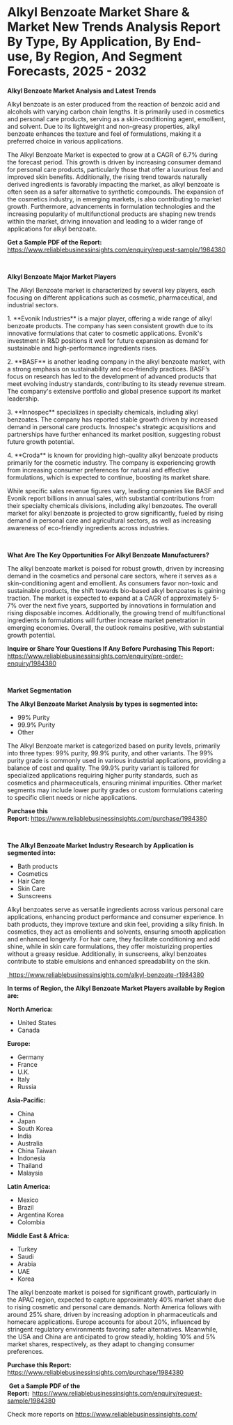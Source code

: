<p><h1>Alkyl Benzoate Market Share & Market New Trends Analysis Report By Type, By Application, By End-use, By Region, And Segment Forecasts, 2025 - 2032</h1></p><p><strong>Alkyl Benzoate Market Analysis and Latest Trends</strong></p>
<p><p>Alkyl benzoate is an ester produced from the reaction of benzoic acid and alcohols with varying carbon chain lengths. It is primarily used in cosmetics and personal care products, serving as a skin-conditioning agent, emollient, and solvent. Due to its lightweight and non-greasy properties, alkyl benzoate enhances the texture and feel of formulations, making it a preferred choice in various applications.</p><p>The Alkyl Benzoate Market is expected to grow at a CAGR of 6.7% during the forecast period. This growth is driven by increasing consumer demand for personal care products, particularly those that offer a luxurious feel and improved skin benefits. Additionally, the rising trend towards naturally derived ingredients is favorably impacting the market, as alkyl benzoate is often seen as a safer alternative to synthetic compounds. The expansion of the cosmetics industry, in emerging markets, is also contributing to market growth. Furthermore, advancements in formulation technologies and the increasing popularity of multifunctional products are shaping new trends within the market, driving innovation and leading to a wider range of applications for alkyl benzoate.</p></p>
<p><strong>Get a Sample PDF of the Report:&nbsp;</strong> <a href="https://www.reliablebusinessinsights.com/enquiry/request-sample/1984380?utm_campaign=63&utm_medium=2&utm_source=Github&utm_content=ia&utm_term=30012025&utm_id=alkyl-benzoate">https://www.reliablebusinessinsights.com/enquiry/request-sample/1984380</a></p>
<p>&nbsp;</p>
<p><strong>Alkyl Benzoate Major Market Players</strong></p>
<p><p>The Alkyl Benzoate market is characterized by several key players, each focusing on different applications such as cosmetic, pharmaceutical, and industrial sectors. </p><p>1. **Evonik Industries** is a major player, offering a wide range of alkyl benzoate products. The company has seen consistent growth due to its innovative formulations that cater to cosmetic applications. Evonik's investment in R&D positions it well for future expansion as demand for sustainable and high-performance ingredients rises.</p><p>2. **BASF** is another leading company in the alkyl benzoate market, with a strong emphasis on sustainability and eco-friendly practices. BASF’s focus on research has led to the development of advanced products that meet evolving industry standards, contributing to its steady revenue stream. The company's extensive portfolio and global presence support its market leadership.</p><p>3. **Innospec** specializes in specialty chemicals, including alkyl benzoates. The company has reported stable growth driven by increased demand in personal care products. Innospec's strategic acquisitions and partnerships have further enhanced its market position, suggesting robust future growth potential.</p><p>4. **Croda** is known for providing high-quality alkyl benzoate products primarily for the cosmetic industry. The company is experiencing growth from increasing consumer preferences for natural and effective formulations, which is expected to continue, boosting its market share.</p><p>While specific sales revenue figures vary, leading companies like BASF and Evonik report billions in annual sales, with substantial contributions from their specialty chemicals divisions, including alkyl benzoates. The overall market for alkyl benzoate is projected to grow significantly, fueled by rising demand in personal care and agricultural sectors, as well as increasing awareness of eco-friendly ingredients across industries.</p></p>
<p>&nbsp;</p>
<p><strong>What Are The Key Opportunities For Alkyl Benzoate Manufacturers?</strong></p>
<p><p>The alkyl benzoate market is poised for robust growth, driven by increasing demand in the cosmetics and personal care sectors, where it serves as a skin-conditioning agent and emollient. As consumers favor non-toxic and sustainable products, the shift towards bio-based alkyl benzoates is gaining traction. The market is expected to expand at a CAGR of approximately 5-7% over the next five years, supported by innovations in formulation and rising disposable incomes. Additionally, the growing trend of multifunctional ingredients in formulations will further increase market penetration in emerging economies. Overall, the outlook remains positive, with substantial growth potential.</p></p>
<p><strong>Inquire or Share Your Questions If Any Before Purchasing This Report:</strong> <a href="https://www.reliablebusinessinsights.com/enquiry/pre-order-enquiry/1984380?utm_campaign=63&utm_medium=2&utm_source=Github&utm_content=ia&utm_term=30012025&utm_id=alkyl-benzoate">https://www.reliablebusinessinsights.com/enquiry/pre-order-enquiry/1984380</a></p>
<p>&nbsp;</p>
<p><strong>Market Segmentation</strong></p>
<p><strong>The Alkyl Benzoate Market Analysis by types is segmented into:</strong></p>
<p><ul><li>99% Purity</li><li>99.9% Purity</li><li>Other</li></ul></p>
<p><p>The Alkyl Benzoate market is categorized based on purity levels, primarily into three types: 99% purity, 99.9% purity, and other variants. The 99% purity grade is commonly used in various industrial applications, providing a balance of cost and quality. The 99.9% purity variant is tailored for specialized applications requiring higher purity standards, such as cosmetics and pharmaceuticals, ensuring minimal impurities. Other market segments may include lower purity grades or custom formulations catering to specific client needs or niche applications.</p></p>
<p><strong>Purchase this Report:&nbsp;</strong><a href="https://www.reliablebusinessinsights.com/purchase/1984380?utm_campaign=63&utm_medium=2&utm_source=Github&utm_content=ia&utm_term=30012025&utm_id=alkyl-benzoate">https://www.reliablebusinessinsights.com/purchase/1984380</a></p>
<p>&nbsp;</p>
<p><strong>The Alkyl Benzoate Market Industry Research by Application is segmented into:</strong></p>
<p><ul><li>Bath products</li><li>Cosmetics</li><li>Hair Care</li><li>Skin Care</li><li>Sunscreens</li></ul></p>
<p><p>Alkyl benzoates serve as versatile ingredients across various personal care applications, enhancing product performance and consumer experience. In bath products, they improve texture and skin feel, providing a silky finish. In cosmetics, they act as emollients and solvents, ensuring smooth application and enhanced longevity. For hair care, they facilitate conditioning and add shine, while in skin care formulations, they offer moisturizing properties without a greasy residue. Additionally, in sunscreens, alkyl benzoates contribute to stable emulsions and enhanced spreadability on the skin.</p></p>
<p><a href="https://www.reliablebusinessinsights.com/alkyl-benzoate-r1984380?utm_campaign=63&utm_medium=2&utm_source=Github&utm_content=ia&utm_term=30012025&utm_id=alkyl-benzoate">&nbsp;https://www.reliablebusinessinsights.com/alkyl-benzoate-r1984380</a></p>
<p><strong>In terms of Region, the Alkyl Benzoate Market Players available by Region are:</strong></p>
<p>
    <p> <strong> North America: </strong>
        <ul>
            <li>United States</li>
            <li>Canada</li>
        </ul>
        </p> 
    <p> <strong> Europe: </strong>
        <ul>
            <li>Germany</li>
            <li>France</li>
            <li>U.K.</li>
            <li>Italy</li>
            <li>Russia</li>
        </ul>
        </p> 
    <p> <strong> Asia-Pacific: </strong>
        <ul>
            <li>China</li>
            <li>Japan</li>
            <li>South Korea</li>
            <li>India</li>
            <li>Australia</li>
            <li>China Taiwan</li>
            <li>Indonesia</li>
            <li>Thailand</li>
            <li>Malaysia</li>
        </ul>
        </p> 
    <p> <strong> Latin America: </strong>
        <ul>
            <li>Mexico</li>
            <li>Brazil</li>
            <li>Argentina Korea</li>
            <li>Colombia</li>
        </ul>
        </p> 
    <p> <strong> Middle East & Africa: </strong>
        <ul>
            <li>Turkey</li>
            <li>Saudi</li>
            <li>Arabia</li>
            <li>UAE</li>
            <li>Korea</li>
        </ul>
    </p>
    </p>
<p><p>The alkyl benzoate market is poised for significant growth, particularly in the APAC region, expected to capture approximately 40% market share due to rising cosmetic and personal care demands. North America follows with around 25% share, driven by increasing adoption in pharmaceuticals and homecare applications. Europe accounts for about 20%, influenced by stringent regulatory environments favoring safer alternatives. Meanwhile, the USA and China are anticipated to grow steadily, holding 10% and 5% market shares, respectively, as they adapt to changing consumer preferences.</p></p>
<p><strong>Purchase this Report: </strong><a href="https://www.reliablebusinessinsights.com/purchase/1984380?utm_campaign=63&utm_medium=2&utm_source=Github&utm_content=ia&utm_term=30012025&utm_id=alkyl-benzoate">https://www.reliablebusinessinsights.com/purchase/1984380</a></p>
<p>&nbsp;<strong>Get a Sample PDF of the Report:&nbsp;&nbsp;</strong><a href="https://www.reliablebusinessinsights.com/enquiry/request-sample/1984380?utm_campaign=63&utm_medium=2&utm_source=Github&utm_content=ia&utm_term=30012025&utm_id=alkyl-benzoate">https://www.reliablebusinessinsights.com/enquiry/request-sample/1984380</a></p>
<p><strong></strong></p>
<p>Check more reports on <a href="https://www.reliablebusinessinsights.com/?utm_campaign=63&utm_medium=2&utm_source=Github&utm_content=ia&utm_term=30012025&utm_id=alkyl-benzoate">https://www.reliablebusinessinsights.com/</a></p>